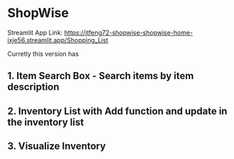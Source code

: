 # ShopWise

Streamlit App Link: https://jtfeng72-shopwise-shopwise-home-ixje56.streamlit.app/Shopping_List

Curretly this version has 
  ## 1. Item Search Box - Search items by item description
  ## 2. Inventory List with Add function and update in the inventory list
  ## 3. Visualize Inventory

